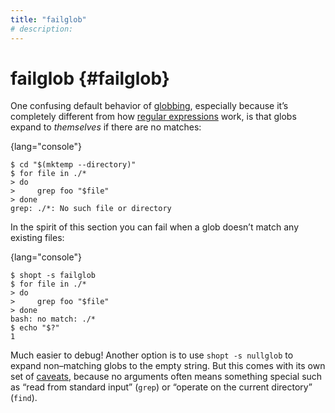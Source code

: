 ```yaml
---
title: "failglob"
# description:
---
```


# failglob {#failglob}


One confusing default behavior of [globbing](#globbing), especially because it’s completely different from how [regular expressions](#regular-expressions) work, is that globs expand to *themselves* if there are no matches:

{lang="console"}
```
$ cd "$(mktemp --directory)"
$ for file in ./*
> do
>     grep foo "$file"
> done
grep: ./*: No such file or directory
```

In the spirit of this section you can fail when a glob doesn’t match any existing files:

{lang="console"}
```
$ shopt -s failglob
$ for file in ./*
> do
>     grep foo "$file"
> done
bash: no match: ./*
$ echo "$?"
1
```

Much easier to debug! Another option is to use `shopt -s nullglob` to expand non–matching globs to the empty string. But this comes with its own set of [caveats](https://unix.stackexchange.com/a/204944/3645), because no arguments often means something special such as “read from standard input” (`grep`) or “operate on the current directory” (`find`).
